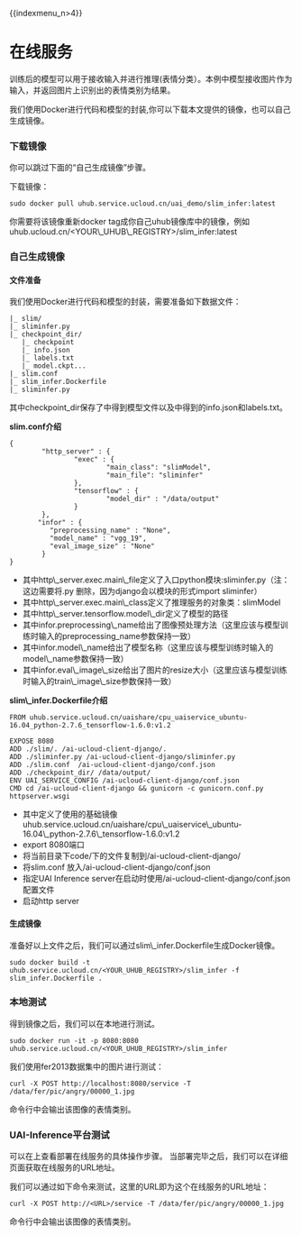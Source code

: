 {{indexmenu_n>4}}

# 在线服务

训练后的模型可以用于接收输入并进行推理(表情分类）。本例中模型接收图片作为输入，并返回图片上识别出的表情类别为结果。

我们使用Docker进行代码和模型的封装,你可以下载本文提供的镜像，也可以自己生成镜像。

### 下载镜像

你可以跳过下面的“自己生成镜像”步骤。

下载镜像：

    sudo docker pull uhub.service.ucloud.cn/uai_demo/slim_infer:latest

你需要将该镜像重新docker
tag成你自己uhub镜像库中的镜像，例如uhub.ucloud.cn/\<YOUR\\\_UHUB\\\_REGISTRY\>/slim\_infer:latest

### 自己生成镜像

#### 文件准备

我们使用Docker进行代码和模型的封装，需要准备如下数据文件：

    |_ slim/
    |_ sliminfer.py
    |_ checkpoint_dir/
       |_ checkpoint 
       |_ info.json
       |_ labels.txt
       |_ model.ckpt...
    |_ slim.conf
    |_ slim_infer.Dockerfile
    |_ sliminfer.py

其中checkpoint\_dir保存了[](/ai/uai-train/cases/slim/train)中得到模型文件以及[](/ai/uai-train/cases/slim/tfrecord)中得到的info.json和labels.txt。

**slim.conf介绍**

    {
            "http_server" : {
                    "exec" : {
                            "main_class": "slimModel",
                            "main_file": "sliminfer"
                    },
                    "tensorflow" : {
                            "model_dir" : "/data/output"
                    }
            },
           "infor" : {
              "preprocessing_name" : "None",
              "model_name" : "vgg_19",
              "eval_image_size" : "None"
            }
    }

  - 其中http\\\_server.exec.main\\\_file定义了入口python模块:sliminfer.py（注：这边需要将.py
    删除，因为django会以模块的形式import sliminfer）
  - 其中http\\\_server.exec.main\\\_class定义了推理服务的对象类：slimModel 
  - 其中http\\\_server.tensorflow.model\\\_dir定义了模型的路径 
  - 其中infor.preprocessing\\\_name给出了图像预处理方法（这里应该与模型训练时输入的preprocessing\_name参数保持一致）
  - 其中infor.model\\\_name给出了模型名称（这里应该与模型训练时输入的model\\\_name参数保持一致）
  - 其中infor.eval\\\_image\\\_size给出了图片的resize大小（这里应该与模型训练时输入的train\\\_image\\\_size参数保持一致）

**slim\\\_infer.Dockerfile介绍**

    FROM uhub.service.ucloud.cn/uaishare/cpu_uaiservice_ubuntu-16.04_python-2.7.6_tensorflow-1.6.0:v1.2
    
    EXPOSE 8080
    ADD ./slim/. /ai-ucloud-client-django/.
    ADD ./sliminfer.py /ai-ucloud-client-django/sliminfer.py
    ADD ./slim.conf  /ai-ucloud-client-django/conf.json
    ADD ./checkpoint_dir/ /data/output/
    ENV UAI_SERVICE_CONFIG /ai-ucloud-client-django/conf.json
    CMD cd /ai-ucloud-client-django && gunicorn -c gunicorn.conf.py httpserver.wsgi

  - 其中定义了使用的基础镜像uhub.service.ucloud.cn/uaishare/cpu\\\_uaiservice\\\_ubuntu-16.04\\\_python-2.7.6\\\_tensorflow-1.6.0:v1.2
  - export 8080端口
  - 将当前目录下code/下的文件复制到/ai-ucloud-client-django/
  - 将slim.conf 放入/ai-ucloud-client-django/conf.json
  - 指定UAI Inference server在启动时使用/ai-ucloud-client-django/conf.json 配置文件
  - 启动http server

#### 生成镜像

准备好以上文件之后，我们可以通过slim\\\_infer.Dockerfile生成Docker镜像。

    sudo docker build -t uhub.service.ucloud.cn/<YOUR_UHUB_REGISTRY>/slim_infer -f slim_infer.Dockerfile .

### 本地测试

得到镜像之后，我们可以在本地进行测试。

    sudo docker run -it -p 8080:8080 uhub.service.ucloud.cn/<YOUR_UHUB_REGISTRY>/slim_infer

我们使用fer2013数据集中的图片进行测试：

    curl -X POST http://localhost:8080/service -T /data/fer/pic/angry/00000_1.jpg

命令行中会输出该图像的表情类别。

### UAI-Inference平台测试

可以在[](/ai/uai-inference/tutorial/tf-mnist/inference)上查看部署在线服务的具体操作步骤。
当部署完毕之后，我们可以在详细页面获取在线服务的URL地址。

我们可以通过如下命令来测试，这里的URL即为这个在线服务的URL地址：

    curl -X POST http://<URL>/service -T /data/fer/pic/angry/00000_1.jpg

命令行中会输出该图像的表情类别。
